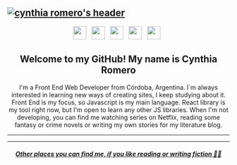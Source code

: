 ## [![cynthia romero's header]()](https://ceyene.github.io/Portfolio)

<p align="center">
<a href="https://ceyene.github.io/Portfolio"><img height="30" src=""></a>&nbsp;&nbsp;
<a href="https://www.linkedin.com/in/ce-y-ene/"><img height="30" src=""></a>&nbsp;&nbsp;
<a href="https://github.com/Ceyene"><img height="30" src=""></a>&nbsp;&nbsp;
<a href="https://codepen.io/ceyene"><img height="30" src=""></a>&nbsp;&nbsp;
<a href="https://codesandbox.io/u/Ceyene"><img height="30" src=""></a>&nbsp;&nbsp;
</p>

<h2 align="center">Welcome to my GitHub! My name is Cynthia Romero </h2>
<p align="center">I'm a Front End Web Developer from Córdoba, Argentina.
I´m always interested in learning new ways of creating sites, I keep studying about it. Front End is my focus, so Javascript is my main language. React library is my tool right now, but I'm open to learn any other JS libraries.
When I'm not developing, you can find me watching series on Netflix, reading some fantasy or crime novels or writing my own stories for my literature blog.</p>

<hr>

---

<h5 align="center"><a href="https://linktr.ee/ceyene">Other places you can find me, if you like reading or writing fiction 🔗🔗</a></h5>


